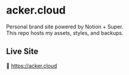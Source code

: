 # acker.cloud

Personal brand site powered by Notion + Super.  
This repo hosts my assets, styles, and backups.

## Live Site

🔗 https://acker.cloud
